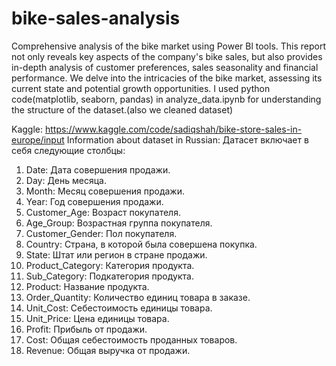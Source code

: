 # bike-sales-analysis
Comprehensive analysis
of the bike market using Power Bl tools.
This report not only reveals key aspects of
the company's bike sales, but also provides
in-depth analysis of customer preferences,
sales seasonality and financial
performance. We delve into the intricacies
of the bike market, assessing its current
state and potential growth opportunities.
I used python code(matplotlib, seaborn, pandas) in analyze_data.ipynb for understanding the structure of the dataset.(also we cleaned dataset)

Kaggle: https://www.kaggle.com/code/sadiqshah/bike-store-sales-in-europe/input
Information about dataset in Russian:
Датасет включает в себя следующие столбцы:
1.	Date: Дата совершения продажи.
2.	Day: День месяца.
3.	Month: Месяц совершения продажи.
4.	Year: Год совершения продажи.
5.	Customer_Age: Возраст покупателя.
6.	Age_Group: Возрастная группа покупателя.
7.	Customer_Gender: Пол покупателя.
8.	Country: Страна, в которой была совершена покупка.
9.	State: Штат или регион в стране продажи.
10.	Product_Category: Категория продукта.
11.	Sub_Category: Подкатегория продукта.
12.	Product: Название продукта.
13.	Order_Quantity: Количество единиц товара в заказе.
14.	Unit_Cost: Себестоимость единицы товара.
15.	Unit_Price: Цена единицы товара.
16.	Profit: Прибыль от продажи.
17.	Cost: Общая себестоимость проданных товаров.
18.	Revenue: Общая выручка от продажи.

